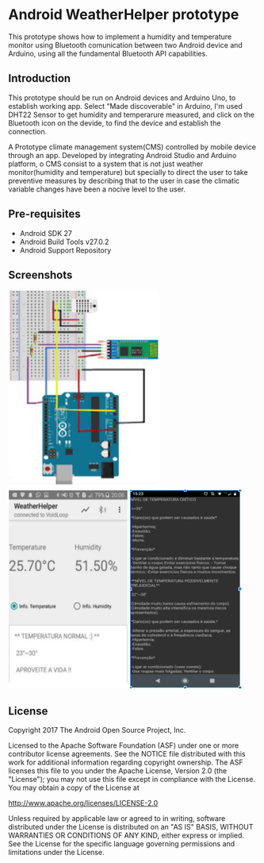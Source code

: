 
Android WeatherHelper prototype
===================================

This prototype shows how to implement a humidity and temperature monitor using Bluetooth comunication between two Android device and Arduino, using
all the fundamental Bluetooth API capabilities.

Introduction
------------

This prototype should be run on Android devices and Arduino Uno, to establish working app. Select "Made discoverable" in Arduino, I'm used DHT22 Sensor to get humidity and temperarure measured, and click
on the Bluetooth icon on the devide, to find the device and establish the connection.

A Prototype climate management system(CMS) controlled by mobile device through an app. 
Developed  by integrating Android Studio and Arduino platform, 
o CMS consist to a system that is not just weather monitor(humidity and temperature) 
but specially to direct the user to take preventive measures 
by describing that to the user in case the climatic variable changes have been a nocive level to the user.

Pre-requisites
--------------

- Android SDK 27
- Android Build Tools v27.0.2
- Android Support Repository

Screenshots
-------------

<img src="screenshots/01-circuit.PNG" height="400" alt="Screenshot"/> <img src="screenshots/02-launch.PNG" height="400" alt="Screenshot"/> <img src="screenshots/03-infos.PNG" height="400" alt="Screenshot"/> 


License
-------

Copyright 2017 The Android Open Source Project, Inc.

Licensed to the Apache Software Foundation (ASF) under one or more contributor
license agreements.  See the NOTICE file distributed with this work for
additional information regarding copyright ownership.  The ASF licenses this
file to you under the Apache License, Version 2.0 (the "License"); you may not
use this file except in compliance with the License.  You may obtain a copy of
the License at

http://www.apache.org/licenses/LICENSE-2.0

Unless required by applicable law or agreed to in writing, software
distributed under the License is distributed on an "AS IS" BASIS, WITHOUT
WARRANTIES OR CONDITIONS OF ANY KIND, either express or implied.  See the
License for the specific language governing permissions and limitations under
the License.
